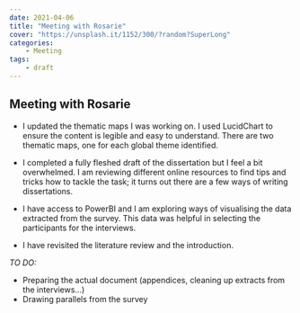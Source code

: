 ```yaml
---
date: 2021-04-06
title: "Meeting with Rosarie"
cover: "https://unsplash.it/1152/300/?random?SuperLong"
categories: 
    - Meeting
tags:
    - draft
---
```

## Meeting with Rosarie

- I updated the thematic maps I was working on. I used LucidChart to ensure the content is legible and easy to understand.
There are two thematic maps, one for each global theme identified.

- I completed a fully fleshed draft of the dissertation but I feel a bit overwhelmed. I am reviewing different online resources to find tips and tricks how to tackle the task; it turns out there are a few ways of writing dissertations. 

-  I have access to PowerBI and I am exploring ways of visualising the data extracted from the survey. This data was helpful in selecting the participants for the interviews.

- I have revisited the literature review and the introduction.


*TO DO:*
- Preparing the actual document (appendices, cleaning up extracts from the interviews…)
- Drawing parallels from the survey

